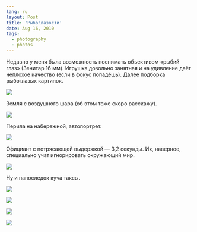 ```yaml
---
lang: ru
layout: Post
title: 'Рыбоглазости'
date: Aug 16, 2010
tags:
  - photography
  - photos
---
```


Недавно у меня была возможность поснимать объективом «рыбий глаз» (Зенитар 16 мм). Игрушка довольно занятная и на удивление даёт неплохое качество (если в фокус попадёшь). Далее подборка рыбоглазых картинок.

![](photo://2010-07-31_5D_8392_Artem_Sapegin)

<!--more-->

Земля с воздушного шара (об этом тоже скоро расскажу).

![](/images/blog/2010-08-02-5D-8862-Artem-Sapegin.jpg)

Перила на набережной, автопортрет.

![](/images/blog/2010-07-31-5D-8395-Artem-Sapegin.jpg)

Официант с потрясающей выдержкой — 3,2 секунды. Их, наверное, специально учат игнорировать окружающий мир.

![](/images/blog/2010-07-31-5D-8413-Artem-Sapegin.jpg)

Ну и напоследок куча таксы.

![](photo://2010-07-31_5D_8268_Artem_Sapegin)

![](/images/blog/2010-07-31-5D-8291-Artem-Sapegin.jpg)

![](/images/blog/2010-07-31-5D-8302-Artem-Sapegin.jpg)

![](/images/blog/2010-08-01-5D-8532-Artem-Sapegin.jpg)
